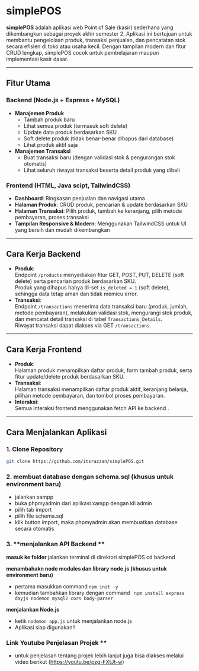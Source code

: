 # simplePOS

**simplePOS** adalah aplikasi web Point of Sale (kasir) sederhana yang dikembangkan sebagai proyek akhir semester 2. Aplikasi ini bertujuan untuk membantu pengelolaan produk, transaksi penjualan, dan pencatatan stok secara efisien di toko atau usaha kecil. Dengan tampilan modern dan fitur CRUD lengkap, simplePOS cocok untuk pembelajaran maupun implementasi kasir dasar.

---

## Fitur Utama

### Backend (Node.js + Express + MySQL)

- **Manajemen Produk**
  - Tambah produk baru
  - Lihat semua produk (termasuk soft delete)
  - Update data produk berdasarkan SKU
  - Soft delete produk (tidak benar-benar dihapus dari database)
  - Lihat produk aktif saja
- **Manajemen Transaksi** 
  - Buat transaksi baru (dengan validasi stok & pengurangan stok otomatis)
  - Lihat seluruh riwayat transaksi beserta detail produk yang dibeli

### Frontend (HTML, Java scipt, TailwindCSS)

- **Dashboard**: Ringkasan penjualan dan navigasi utama
- **Halaman Produk**: CRUD produk, pencarian & update berdasarkan SKU
- **Halaman Transaksi**: Pilih produk, tambah ke keranjang, pilih metode pembayaran, proses transaksi
- **Tampilan Responsive & Modern**: Menggunakan TailwindCSS untuk UI yang bersih dan mudah dikembangkan

---

## Cara Kerja Backend

- **Produk**:  
  Endpoint `/products` menyediakan fitur GET, POST, PUT, DELETE (soft delete) serta pencarian produk berdasarkan SKU.  
  Produk yang dihapus hanya di-set `is_deleted = 1` (soft delete), sehingga data tetap aman dan tidak memicu error.
- **Transaksi**:  
  Endpoint `/transactions` menerima data transaksi baru (produk, jumlah, metode pembayaran), melakukan validasi stok, mengurangi stok produk, dan mencatat detail transaksi di tabel `Transactions_Details`.  
  Riwayat transaksi dapat diakses via GET `/transactions`.

---

## Cara Kerja Frontend

- **Produk**:  
  Halaman produk menampilkan daftar produk, form tambah produk, serta fitur update/delete produk berdasarkan SKU.
- **Transaksi**:  
  Halaman transaksi menampilkan daftar produk aktif, keranjang belanja, pilihan metode pembayaran, dan tombol proses pembayaran.
- **Interaksi**:  
  Semua interaksi frontend menggunakan fetch API ke backend .

---

## Cara Menjalankan Aplikasi

### 1. **Clone Repository**

```bash
git clone https://github.com/itsrazzan/simplePOS.git

```

### 2. **membuat database dengan schema.sql (khusus untuk environment baru)**
- jalankan xampp
- buka phpmyadmin dari aplikasi xampp dengan kli admin
- pilih tab import
- pilih file schema.sql
- klik button import, maka phpmyadmin akan membuatkan database secara otomatis

### 3. **menjalankan API Backend **

**masuk ke folder**
jalankan terminal di direktori simplePOS
cd backend

**menambahakn node modules dan library node.js (khusus untuk environment baru)**
- pertama masukkan command `npm init -y`
- kemudian tambahkan library dengan command ` npm install express dayjs nodemon mysql2 cors body-parser`

**menjalankan Node.js**
- ketik `nodemon app.js` untuk menjalankan node.js
- Aplikasi siap digunakan!!



### Link Youtube Penjelasan Projek **
- untuk penjelasan tentang projek lebih lanjut juga bisa diakses melalui video berikut 
(https://youtu.be/pzg-FXtJt-w)